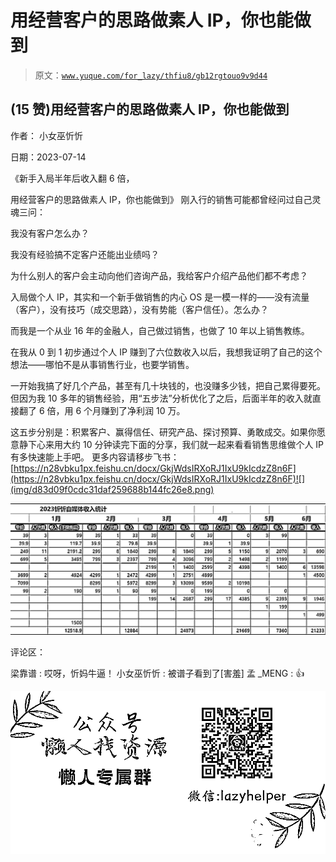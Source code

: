 # 用经营客户的思路做素人 IP，你也能做到

> 原文：[`www.yuque.com/for_lazy/thfiu8/gb12rgtouo9v9d44`](https://www.yuque.com/for_lazy/thfiu8/gb12rgtouo9v9d44)



## (15 赞)用经营客户的思路做素人 IP，你也能做到 

作者： 小女巫忻忻 

日期：2023-07-14 

《新手入局半年后收入翻 6 倍， 

用经营客户的思路做素人 IP，你也能做到》 刚入行的销售可能都曾经问过自己灵魂三问： 

我没有客户怎么办？ 

我没有经验搞不定客户还能出业绩吗？ 

为什么别人的客户会主动向他们咨询产品，我给客户介绍产品他们都不考虑？ 

入局做个人 IP，其实和一个新手做销售的内心 OS 是一模一样的——没有流量（客户），没有技巧（成交思路），没有势能（客户信任）。怎么办？ 

而我是一个从业 16 年的金融人，自己做过销售，也做了 10 年以上销售教练。 

在我从 0 到 1 初步通过个人 IP 赚到了六位数收入以后，我想我证明了自己的这个想法——哪怕不是从事销售行业，也要学销售。 

一开始我搞了好几个产品，甚至有几十块钱的，也没赚多少钱，把自己累得要死。但因为我 10 多年的销售经验，用“五步法”分析优化了之后，后面半年的收入就直接翻了 6 倍，用 6 个月赚到了净利润 10 万。 

这五步分别是：积累客户、赢得信任、研究产品、探讨预算、勇敢成交。如果你愿意静下心来用大约 10 分钟读完下面的分享，我们就一起来看看销售思维做个人 IP 有多快速能上手吧。 更多内容请移步飞书：[https://n28vbku1px.feishu.cn/docx/GkjWdsIRXoRJ1IxU9kIcdzZ8n6F](https://n28vbku1px.feishu.cn/docx/GkjWdsIRXoRJ1IxU9kIcdzZ8n6F)![](img/d83d09f0cdc31daf259688b144fc26e8.png) 

![](img/ed8ff6a31246b910bac3bcd859f643e9.png) 

评论区： 

梁靠谱 : 哎呀，忻妈牛逼！ 小女巫忻忻 : 被谱子看到了[害羞] 孟 _MENG : 👍 

![](img/894d30a529e7c37bcd3392323c99941c.png)  
